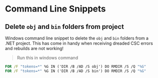 ﻿# Command Line Snippets

## Delete `obj` and `bin` folders from project

Windows command line snippet to delete the `obj` and `bin` folders from a .NET project.
This has come in handy when receiving dreaded CSC errors and rebuilds are not working!

> Run this in windows command

```cmd
FOR /F "tokens=*" %G IN ('DIR /B /AD /S obj') DO RMDIR /S /Q "%G"
FOR /F "tokens=*" %G IN ('DIR /B /AD /S bin') DO RMDIR /S /Q "%G"
```
